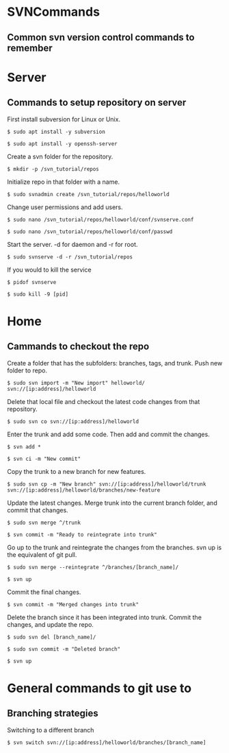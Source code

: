 # SVNCommands
## Common svn version control commands to remember

# Server
## Commands to setup repository on server

First install subversion for Linux or Unix.
```
$ sudo apt install -y subversion

$ sudo apt install -y openssh-server
```
Create a svn folder for the repository.
```
$ mkdir -p /svn_tutorial/repos
```
Initialize repo in that folder with a name.
```
$ sudo svnadmin create /svn_tutorial/repos/helloworld
```
Change user permissions and add users.
```
$ sudo nano /svn_tutorial/repos/helloworld/conf/svnserve.conf

$ sudo nano /svn_tutorial/repos/helloworld/conf/passwd
```
Start the server. -d for daemon and -r for root.
```
$ sudo svnserve -d -r /svn_tutorial/repos
```
If you would to kill the service
```
$ pidof svnserve

$ sudo kill -9 [pid]
```

# Home

## Cammands to checkout the repo

Create a folder that has the subfolders: branches, tags, and trunk.
Push new folder to repo.
```
$ sudo svn import -m "New import" helloworld/ svn://[ip:address]/helloworld
```
Delete that local file and checkout the latest code changes from that repository.
```
$ sudo svn co svn://[ip:address]/helloworld
```
Enter the trunk and add some code. Then add and commit the changes.
```
$ svn add *

$ svn ci -m "New commit"
```
Copy the trunk to a new branch for new features.
```
$ sudo svn cp -m "New branch" svn://[ip:address]/helloworld/trunk svn://[ip:address]/helloworld/branches/new-feature
```
Update the latest changes. Merge trunk into the current branch folder, and commit that changes.
```
$ sudo svn merge ^/trunk

$ svn commit -m "Ready to reintegrate into trunk"
```
Go up to the trunk and reintegrate the changes from the branches. svn up is the equivalent of git pull.
```
$ sudo svn merge --reintegrate ^/branches/[branch_name]/

$ svn up
```
Commit the final changes.
```
$ svn commit -m "Merged changes into trunk"
```
Delete the branch since it has been integrated into trunk. Commit the changes, and update the repo.
```
$ sudo svn del [branch_name]/

$ sudo svn commit -m "Deleted branch"

$ svn up
```

# General commands to git use to

## Branching strategies

Switching to a different branch
```
$ svn switch svn://[ip:address]/helloworld/branches/[branch_name]
```


